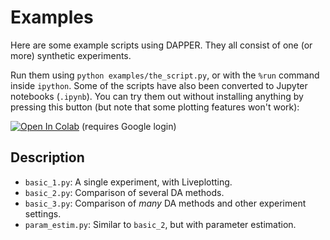 # Examples

Here are some example scripts using DAPPER.
They all consist of one (or more) synthetic experiments.

Run them using `python examples/the_script.py`,
or with the `%run` command inside `ipython`.
Some of the scripts have also been converted to Jupyter notebooks (`.ipynb`).
You can try them out without installing anything
by pressing this button (but note that some plotting features won't work):

[![Open In Colab](https://img.shields.io/badge/Open-in%20Colab-blue?style=for-the-badge&logo=Google-Colab&logoColor=#F9AB00)](http://colab.research.google.com/github/nansencenter/DAPPER)
(requires Google login)

## Description

- `basic_1.py`: A single experiment, with Liveplotting.
- `basic_2.py`: Comparison of several DA methods.
- `basic_3.py`: Comparison of *many* DA methods and other experiment settings.
- `param_estim.py`: Similar to `basic_2`, but with parameter estimation.

